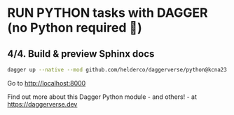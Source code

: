 # RUN PYTHON tasks with DAGGER (no Python required 🤔)
## 4/4. Build & preview Sphinx docs

```sh
dagger up --native --mod github.com/helderco/daggerverse/python@kcna23 sphinx preview --src docs
```

Go to <http://localhost:8000>

Find out more about this Dagger Python module - and others! - at <https://daggerverse.dev>
